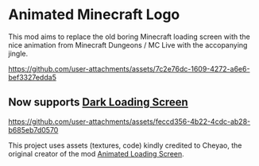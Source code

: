 # Animated Minecraft Logo

This mod aims to replace the old boring Minecraft loading screen with the nice animation from Minecraft Dungeons / MC Live with the accopanying jingle.

https://github.com/user-attachments/assets/7c2e76dc-1609-4272-a6e6-bef3327edda5

## Now supports [Dark Loading Screen](https://modrinth.com/project/h3XWIuzM)

https://github.com/user-attachments/assets/feccd356-4b22-4cdc-ab28-b685eb7d0570

This project uses assets (textures, code) kindly credited to Cheyao, the original creator of the mod [Animated Loading Screen](https://modrinth.com/mod/animated-loading-screen).
